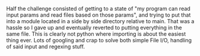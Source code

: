 Half the challenge consisted of getting to a state of "my program can read input params and read files based on those params", and trying to put that into a module located in a side by side directory relative to main. That was a hassle so I gave up and eventually reverted to putting everything in the same file. This is clearly not python where importing is about the easiest thing ever. Lots of googling and crap to solve both simple File I/O, handling of said input and regexing stuff.